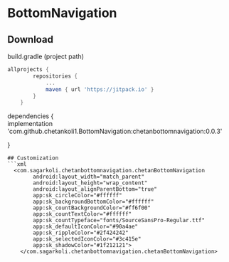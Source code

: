 # BottomNavigation

## Download  
build.gradle (project path)  
```groovy  
allprojects {
		repositories {
			...
			maven { url 'https://jitpack.io' }
		}
	}
```   
dependencies {  
 implementation 'com.github.chetankoli1.BottomNavigation:chetanbottomnavigation:0.0.3'
 
 }  
``` 
## Customization  
```xml  
  <com.sagarkoli.chetanbottomnavigation.chetanBottomNavigation
        android:layout_width="match_parent"
        android:layout_height="wrap_content"
        android:layout_alignParentBottom="true"
        app:sk_circleColor="#ffffff"
        app:sk_backgroundBottomColor="#ffffff"
        app:sk_countBackgroundColor="#ff6f00"
        app:sk_countTextColor="#ffffff"
        app:sk_countTypeface="fonts/SourceSansPro-Regular.ttf"
        app:sk_defaultIconColor="#90a4ae"
        app:sk_rippleColor="#2f424242"
        app:sk_selectedIconColor="#3c415e"
        app:sk_shadowColor="#1f212121">
    </com.sagarkoli.chetanbottomnavigation.chetanBottomNavigation>
```  

